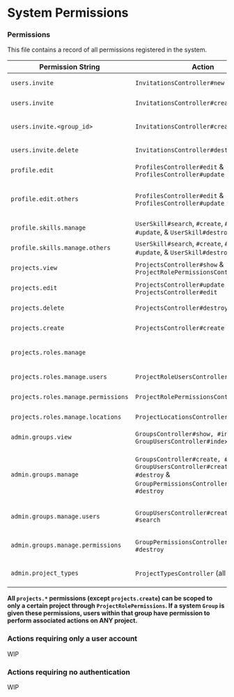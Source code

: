 # System Permissions

### Permissions

This file contains a record of all permissions registered in the system.

| Permission String | Action | Description |
| ----------------- | ------ | ----------- |
| `users.invite` | `InvitationsController#new` | Allows user to access a user invitation form |
| `users.invite` | `InvitationsController#create` | Allows user to create a user invitation |
| `users.invite.<group_id>` | `InvitationsController#create` | Allows a user to invite users into the group with `id` of `group_id` |
| `users.invite.delete` | `InvitationsController#destroy` | Allows a user to delete any invitation |
| `profile.edit` | `ProfilesController#edit` & `ProfilesController#update` | Allows a user to edit his own profile |
| `profile.edit.others` | `ProfilesController#edit` & `ProfilesController#update` | Allows a user to edit others profile (A user with this permission can **also** edit his own profile) |
| `profile.skills.manage` | `UserSkill#search`, `#create`, `#edit`, `#update`, & `UserSkill#destroy` | Allows a user to edit their skills set |
| `profile.skills.manage.others` | `UserSkill#search`, `#create`, `#edit`, `#update`, & `UserSkill#destroy` | Allows a user to edit other users' skills set |
| `projects.view` | `ProjectsController#show` & `ProjectRolePermissionsController#index` | Gives permission to view a project |
| `projects.edit` | `ProjectsController#update` & `ProjectsController#edit` | Gives permission to edit a project |
| `projects.delete` | `ProjectsController#destroy` | Gives permission to delete a project |
| `projects.create` | `ProjectsController#create` | Gives permission to create a new project |
| `projects.roles.manage` |  | Allows a user to manage a ProjectRole, its locations, users, & permissions |
| `projects.roles.manage.users` | `ProjectRoleUsersController` | Allows a user to manage a ProjectRoles users|
| `projects.roles.manage.permissions` | `ProjectRolePermissionsController` | Allows a user to manage a ProjectRoles permissions |
| `projects.roles.manage.locations` | `ProjectLocationsController` | Allows a user to manage a Projects locations |
| `admin.groups.view` | `GroupsController#show, #index` & `GroupUsersController#index`  | Allows user to views groups (And group users) |
| `admin.groups.manage` | `GroupsController#create, #destroy` & `GroupUsersController#create, #search, #destroy` & `GroupPermissionsController#create` & `#destroy` | Allows a user to manage groups (creation/deletion), as well as group users (addition, removal), and group permissions (adding/removing) |
| `admin.groups.manage.users` | `GroupUsersController#create, #destroy #search` | Allows user to manage users within a group (addition, removal) |
| `admin.groups.manage.permissions` | `GroupPermissionsController#create` & `#destroy` | Allows user to manage permissions that a group has |
| `admin.project_types` | `ProjectTypesController` (all actions) | Allows user to manage `ProjectType` (creation/deletion/updating) |

**All `projects.*` permissions (except `projects.create`) can be scoped to only a certain project through `ProjectRolePermissions`. If a system `Group` is given these permissions, users within that group have permission to perform associated actions on ANY project.**
### Actions requiring only a user account

WIP

### Actions requiring no authentication

WIP
